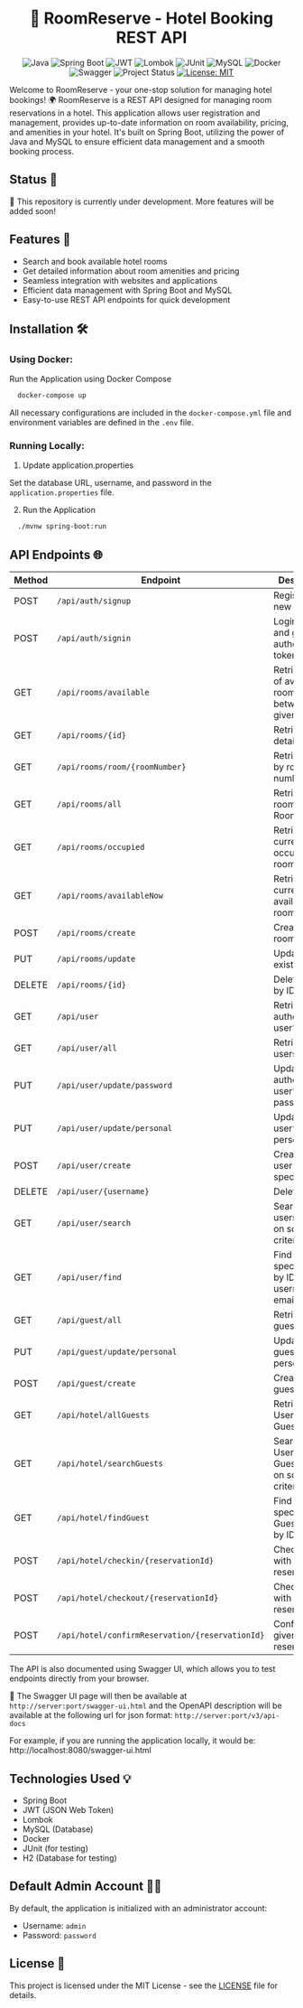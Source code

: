 <div align="center">

# 🏨 RoomReserve - Hotel Booking REST API 

![Java](https://img.shields.io/badge/Java-ED8B00?logo=java&logoColor=white)
![Spring Boot](https://img.shields.io/badge/Spring_Boot-6DB33F?logo=spring-boot&logoColor=white)
![JWT](https://img.shields.io/badge/JWT-000000?logo=JSON-web-tokens&logoColor=white)
![Lombok](https://img.shields.io/badge/Lombok-FFCA28?logo=lombok&logoColor=white)
![JUnit](https://img.shields.io/badge/JUnit5-25A162?logo=junit5&logoColor=white)
![MySQL](https://img.shields.io/badge/MySQL-4479A1?logo=mysql&logoColor=white)
![Docker](https://img.shields.io/badge/Docker-2496ED?logo=docker&logoColor=white)
![Swagger](https://img.shields.io/badge/Swagger-85EA2D?logo=swagger&logoColor=white)
![Project Status](https://img.shields.io/badge/Status-Under%20Development-yellow)
[![License: MIT](https://img.shields.io/badge/License-MIT-yellow.svg)](https://opensource.org/licenses/MIT)

</div>
Welcome to RoomReserve - your one-stop solution for managing hotel bookings! 🌍 
RoomReserve is a REST API designed for managing room reservations in a hotel. This application allows user registration and management, provides up-to-date information on room availability, pricing, and amenities in your hotel. It's built on Spring Boot, utilizing the power of Java and MySQL to ensure efficient data management and a smooth booking process.

## Status 🚧

🚀 This repository is currently under development. More features will be added soon!


## Features 🌟

- Search and book available hotel rooms
- Get detailed information about room amenities and pricing
- Seamless integration with websites and applications
- Efficient data management with Spring Boot and MySQL
- Easy-to-use REST API endpoints for quick development


## Installation 🛠️

### Using Docker:

Run the Application using Docker Compose

```sh
  docker-compose up
```

All necessary configurations are included in the `docker-compose.yml` file and environment variables are defined in the `.env` file.

### Running Locally:

1. Update application.properties

Set the database URL, username, and password in the `application.properties` file.

2. Run the Application

```sh
  ./mvnw spring-boot:run
```

## API Endpoints 🌐

| Method | Endpoint                      | Description                                   | Access               |
|--------|-------------------------------|-----------------------------------------------|----------------------|
| POST   | `/api/auth/signup`            | Register a new user                           | Public               |
| POST   | `/api/auth/signin`            | Login a user and get the authentication token | Public               |
| GET    | `/api/rooms/available`        | Retrieve a list of available rooms between given dates | Public         |
| GET    | `/api/rooms/{id}`             | Retrieve room details by ID                   | Public               |
| GET    | `/api/rooms/room/{roomNumber}`| Retrieve room by room number                  | Public               |
| GET    | `/api/rooms/all`              | Retrieve all rooms as RoomDTO                 | Public               |
| GET    | `/api/rooms/occupied`         | Retrieve all currently occupied rooms         | HOTEL, ADMIN         |
| GET    | `/api/rooms/availableNow`     | Retrieve all currently available rooms        | Public               |
| POST   | `/api/rooms/create`           | Create a new room                             | ADMIN         |
| PUT    | `/api/rooms/update`           | Update an existing room                       | ADMIN         |
| DELETE | `/api/rooms/{id}`             | Delete a room by ID                           | ADMIN         |
| GET    | `/api/user`                   | Retrieve the authenticated user’s details     | Authenticated        |
| GET    | `/api/user/all`               | Retrieve all users                            | HOTEL, ADMIN         |
| PUT    | `/api/user/update/password`   | Update the authenticated user’s password      | Authenticated        |
| PUT    | `/api/user/update/personal`   | Update the user’s personal data               | Authenticated, ADMIN |
| POST   | `/api/user/create`            | Create a new user with specific role          | ADMIN                |
| DELETE | `/api/user/{username}`        | Delete a user                                 | ADMIN                |
| GET    | `/api/user/search`            | Search for users based on some criteria       | HOTEL, ADMIN         |
| GET    | `/api/user/find`              | Find a specific user by ID, username or email | HOTEL, ADMIN         |
| GET    | `/api/guest/all`              | Retrieve all guests                           | HOTEL, ADMIN         |
| PUT    | `/api/guest/update/personal`  | Update the guest's personal data              | HOTEL, ADMIN         |
| POST   | `/api/guest/create`           | Create a new guest                            | HOTEL, ADMIN         |
| GET    | `/api/hotel/allGuests`        | Retrieve all Users and Guests                 | HOTEL, ADMIN         |
| GET    | `/api/hotel/searchGuests`     | Search for Users and Guests based on some criteria | HOTEL, ADMIN   |
| GET    | `/api/hotel/findGuest`         | Find a specific Guest or User by ID           | HOTEL, ADMIN         |
| POST   | `/api/hotel/checkin/{reservationId}`  | Check-in with a given reservation ID  | HOTEL, ADMIN         |
| POST   | `/api/hotel/checkout/{reservationId}` | Check-out with a given reservation ID | HOTEL, ADMIN         |
| POST   | `/api/hotel/confirmReservation/{reservationId}` | Confirm a given reservation ID | HOTEL, ADMIN |


The API is also documented using Swagger UI, which allows you to test endpoints directly from your browser.

🔗 The Swagger UI page will then be available at `http://server:port/swagger-ui.html`  and the OpenAPI description will be available at the following url for json format: `http://server:port/v3/api-docs`

For example, if you are running the application locally, it would be:
http://localhost:8080/swagger-ui.html

## Technologies Used 💡

- Spring Boot
- JWT (JSON Web Token)
- Lombok
- MySQL (Database)
- Docker
- JUnit (for testing)
- H2 (Database for testing)

## Default Admin Account 🧑‍💼

By default, the application is initialized with an administrator account:
- Username: `admin`
- Password: `password`

## License 📄

This project is licensed under the MIT License - see the [LICENSE](LICENSE) file for details.
